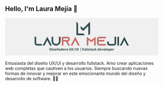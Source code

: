 ## Hello, I'm Laura Mejía 👋 
<img src="https://raw.githubusercontent.com/lauramejia900/lauramejia900/master/logo.png" alt="logo">


Entusiasta del diseño UX/UI y desarrollo fullstack. Amo crear aplicaciones web completas que cautiven a los usuarios. Siempre buscando nuevas formas de innovar y mejorar en este emocionante mundo del diseño y desarrollo de software. 👩‍💻
